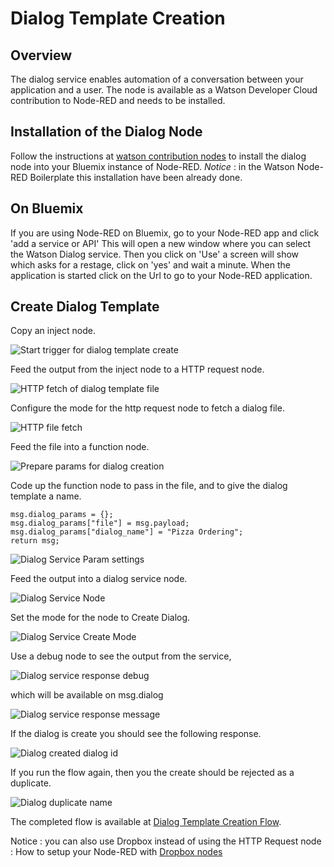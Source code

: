 # Dialog Template Creation

## Overview
The dialog service enables automation of a conversation between your application and a user. The node is available
as a Watson Developer Cloud contribution to Node-RED and needs to be installed. 

## Installation of the Dialog Node
Follow the instructions at [watson contribution nodes](/watson_contribution_nodes/README.md) 
to install the dialog node into your Bluemix instance of Node-RED. 
*Notice* : in the Watson Node-RED Boilerplate this installation have been already done.

## On Bluemix

If you are using Node-RED on Bluemix, go to your Node-RED app and click 'add a service or API' This will open a new window where you can select the Watson Dialog service. Then you click on 'Use' a screen will show which asks for a restage, click on 'yes' and wait a minute. When the application is started click on the Url to go to your Node-RED application.

## Create Dialog Template

Copy an inject node.

![Start trigger for dialog template create](images/dialog_template_create_input.png)

Feed the output from the inject node to a HTTP request node.  

![HTTP fetch of dialog template file](images/dialog_template_create_http_file_fetch.png)

Configure the mode for the http request node to fetch a dialog file.

![HTTP file fetch](images/dialog_template_file_fetch.png)

Feed the file into a function node.

![Prepare params for dialog creation](images/create_dialog_service_params.png)

Code up the function node to pass in the file, and to give the dialog template a name.

```
msg.dialog_params = {};
msg.dialog_params["file"] = msg.payload;
msg.dialog_params["dialog_name"] = "Pizza Ordering";
return msg;
``` 

![Dialog Service Param settings](images/create_dialog_param_settings.png)

Feed the output into a dialog service node.

![Dialog Service Node](images/create_dialog_dialog_node.png)

Set the mode for the node to Create Dialog.

![Dialog Service Create Mode](images/create_dialog_dialog_node_configuration.png)


Use a debug node to see the output from the service,

![Dialog service response debug](images/create_dialog_reponse.png)

which will be available on msg.dialog 

![Dialog service response message](images/create_dialog_reponse_msg.png)

If the dialog is create you should see the following response.

![Dialog created dialog id](images/dialog_create_dialigid.png)

If you run the flow again, then you the create should be rejected as a duplicate.

![Dialog duplicate name](images/dialog_create_duplicate.png)

The completed flow is available at [Dialog Template Creation Flow](dialog_template_creation_flow.json).

<n>Notice</b> : you can also use Dropbox instead of using the HTTP Request node : How to setup your Node-RED with [Dropbox nodes](https://github.com/watson-developer-cloud/node-red-labs/tree/master/utilities/dropbox_setup)
